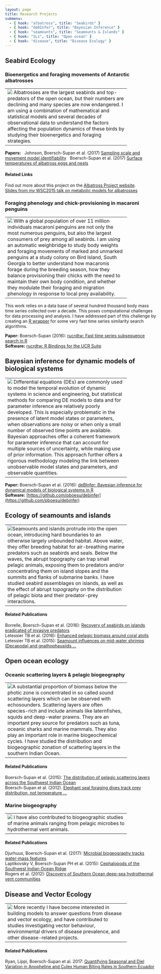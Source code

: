 ```yaml
---
layout: page
title: Research Projects
submenu:
  - { hook: "albatross", title: "Seabirds" }
  - { hook: "deBInfer", title: "Bayesian Inference" }
  - { hook: "seamounts", title: "Seamounts & Islands" }
  - { hook: "SLs", title: "Open ocean" }
  - { hook: "disease", title: "Disease Ecology" }
---
```


## Seabird Ecology<a name="albatross">&nbsp;</a>

### Bioenergetics and foraging movements of Antarctic albatrosses
<table style="width:80%"><tr><td>
<img class="img-research" src="http://leah.johnson-gramacy.com/albatross/wp-content/gallery/at-sea/JC66-800px-wm-2573.jpg"> Albatrosses are the largest seabirds and top-predators of the open ocean, but their numbers are declining and many species are now endangered. I am using a combination of mathematical and statistical models and several decades of observational data to understand the factors affecting the population dynamics of these birds by studying their bioenergetics and foraging strategies. 
</td></tr></table>

**Papers:**   
Johnson, Boersch-Supan et al. (2017) [Sampling scale and movement model identifiability](https://doi.org/10.1002/ece3.3461)   
Boersch-Supan et al. (2017) [Surface temperatures of albatross eggs and nests](https://doi.org/10.1080/01584197.2017.1406311)
#### Related Links
Find out more about this project on the <a href="http://leah.johnson-gramacy.com/albatross">Albatross Project website</a>.<br>
<a href="https://figshare.com/articles/Unravelling_physiological_and_ecological_determinants_of_albatross_chick_growth/1591048">Slides from my WSC2015 talk on metabolic models for albatrosses</a> 

### Foraging phenology and chick-provisioning in macaroni penguins<a name="weighbridge">&nbsp;</a>
<table style="width:80%"><tr><td>
<img class="img-research" src="/public/images/jumping_out_crop.gif"> With a global population of over 11 million individuals macaroni penguins are not only the most numerous penguins, but also the largest consumers of prey among all seabirds. I am using an automatic weighbridge to study body weights and foraging movements of marked and unmarked penguins at a study colony on Bird Island, South Georgia to better understand how macaronis forage during the breeding season, how they balance provisioning their chicks with the need to maintain their own body condition, and whether they modulate their foraging and migration phenology in response to local prey availability.
</td></tr></table>

This work relies on a data base of several hundred thousand body mass time series collected over a decade. This poses computational challenges for data processing and analysis. I have addressed part of this challenge by creating an [R wrapper](http://doi.org/10.21105/joss.00100) for some very fast time series similarity search algorithms.

**Paper:** Boersch-Supan (2016): [rucrdtw: Fast time series subsequence search in R](http://doi.org/10.21105/joss.00100)<br>
**Software:** [rucrdtw: R Bindings for the UCR Suite](https://cran.r-project.org/package=rucrdtw)


## Bayesian inference for dynamic models of biological systems<a name="deBInfer">&nbsp;</a>
<table style="width:80%"><tr><td>
<img class="img-research" src="http://leah.johnson-gramacy.com/QED/wp-content/uploads/2015/12/pretty_pairs_full_model_teixdat_crop-1170x470.jpg"> Differential equations (DEs) are commonly used to model the temporal evolution of dynamic
systems in science and engineering, but statistical methods for comparing DE models to data
and for parameter inference are relatively poorly developed. This is especially problematic in
the presence of latent model states or parameters, when observations are noisy or when only a
small number of observed time points are available.<br>
Bayesian approaches offer a coherent framework for parameter inference that can account for
multiple sources of uncertainty, while making use of prior information. This approach further
offers a rigorous methodology modeling the link between unobservable model states and
parameters, and observable quantities.
</td></tr></table>

**Paper:** Boersch-Supan et al. (2016): [deBInfer: Bayesian inference for dynamical models of biological systems in R](http://doi.org/10.1111/2041-210X.12679)<br>
**Software:** [https://github.com/pboesu/debinfer](https://github.com/pboesu/debinfer)

## Ecology of seamounts and islands <a name="seamounts">&nbsp;</a>
<table style="width:80%"><tr><td>
<img class="img-research" src="http://news.bbcimg.co.uk/media/images/51453000/gif/_51453465_pic6.gif">Seamounts and islands protrude into the open ocean, introducing hard boundaries to an otherwise largely unbounded habitat. Above water, they offer breeding habitat for air-breathing marine predators such as seabirds and seals. Below the waves, the abrupt topography can trap small pelagic animals, exposing them to predators and/or concentrating them on island slopes and the summits and flanks of submarine banks. I have studied seabird assemblages on islands, as well as the effect of abrupt topography on the distribution of pelagic biota and their predator-prey interactions.
</td></tr></table>

#### Related Publications
Borrelle, Boersch-Supan et al. (2016): [Recovery of seabirds on islands eradicated of invasive predators](../public/Borrelle_et_al_2016_prepress.pdf)<br>
Letessier TB et al. (2016): [Enhanced pelagic biomass around coral atolls](http://dx.doi.org/10.3354/meps11675)<br>
Letessier TB et al. (2015): [Seamount influences on mid-water shrimps (Decapoda) and gnathophausiids ...](http://dx.doi.org/10.1016/j.dsr2.2015.05.009)

## Open ocean ecology<a name="SLs">&nbsp;</a>

### Oceanic scattering layers & pelagic biogeography
<table style="width:80%"><tr><td>
<img class="img-research" src="/public/images/DVM38kHz.jpg">A substantial proportion of biomass below the photic zone is concentrated in so called sound scattering layers which can be observed with echosounders. Scattering layers are often species-rich and include animals like laternfishes, squids and deep-water prawns. They are an important prey source for predators such as tuna, oceanic sharks and marine mammals. They also play an important role in marine biogeochemical cycles. I have studied the distribution and biogeographic zonation of scattering layers in the southern Indian Ocean. 
</td></tr></table>

#### Related Publications
Boersch-Supan et al. (2015): [The distribution of pelagic scattering layers across the Southwest Indian Ocean](http://dx.doi.org/10.1016/j.dsr2.2015.06.023)<br>
Boersch-Supan et al. (2012). [Elephant seal foraging dives track prey distribution, not temperature ...](http://dx.doi.org/10.3354/meps09890)

### Marine biogeography
<table style="width:80%"><tr><td>
<img class="img-research" src="/public/images/6watermass_schematic.png"> I have also contributed to biogeographic studies of marine animals ranging from pelagic microbes to hydrothermal vent animals. 
</td></tr></table>

#### Related Publications
Djurhuus, Boersch-Supan et al. (2017): [Microbial biogeography tracks water-mass features](http://dx.doi.org/10.1098/rsos.170033)<br>
Laptikovsky V, Boersch-Supan PH et al. (2015): [Cephalopods of the Southwest Indian Ocean Ridge](http://dx.doi.org/10.1016/j.dsr2.2015.07.002)  
Rogers et al. (2012): [Discovery of Southern Ocean deep-sea hydrothermal vent communities](http://dx.doi.org/10.1371/journal.pbio.1001234)

## Disease and Vector Ecology<a name="disease">&nbsp;</a>

<table style="width:80%"><tr><td>
<img class="img-research" src="/public/images/Culex_sp.png">
More recently I have become interested in building models to answer questions from disease and vector ecology, and have contributed to studies investigating vector behaviour, environmental drivers of disease prevalence,  and other disease-related projects.
</td></tr></table>

#### Related Publications
Ryan, Lippi, Boersch-Supan et al. 2017: [Quantifying Seasonal and Diel Variation in Anopheline and Culex Human Biting Rates in Southern Ecuador](https://doi.org/10.1101/192773)
